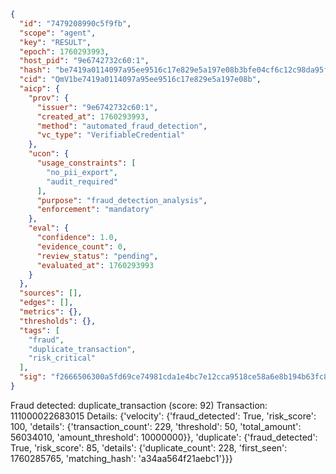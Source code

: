 ```json
{
  "id": "7479208990c5f9fb",
  "scope": "agent",
  "key": "RESULT",
  "epoch": 1760293993,
  "host_pid": "9e6742732c60:1",
  "hash": "be7419a0114097a95ee9516c17e829e5a197e08b3bfe04cf6c12c98da95f73d9",
  "cid": "QmV1be7419a0114097a95ee9516c17e829e5a197e08b",
  "aicp": {
    "prov": {
      "issuer": "9e6742732c60:1",
      "created_at": 1760293993,
      "method": "automated_fraud_detection",
      "vc_type": "VerifiableCredential"
    },
    "ucon": {
      "usage_constraints": [
        "no_pii_export",
        "audit_required"
      ],
      "purpose": "fraud_detection_analysis",
      "enforcement": "mandatory"
    },
    "eval": {
      "confidence": 1.0,
      "evidence_count": 0,
      "review_status": "pending",
      "evaluated_at": 1760293993
    }
  },
  "sources": [],
  "edges": [],
  "metrics": {},
  "thresholds": {},
  "tags": [
    "fraud",
    "duplicate_transaction",
    "risk_critical"
  ],
  "sig": "f2666506300a5fd69ce74981cda1e4bc7e12cca9518ce58a6e8b194b63fc82f3"
}
```

Fraud detected: duplicate_transaction (score: 92)
Transaction: 111000022683015
Details: {'velocity': {'fraud_detected': True, 'risk_score': 100, 'details': {'transaction_count': 229, 'threshold': 50, 'total_amount': 56034010, 'amount_threshold': 10000000}}, 'duplicate': {'fraud_detected': True, 'risk_score': 85, 'details': {'duplicate_count': 228, 'first_seen': 1760285765, 'matching_hash': 'a34aa564f21aebc1'}}}